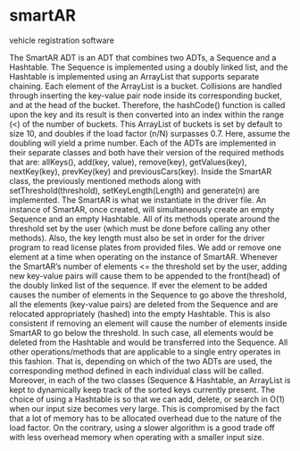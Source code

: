 # smartAR
vehicle registration software 

The SmartAR ADT is an ADT that combines two ADTs, a Sequence and a Hashtable. The Sequence is implemented using a doubly linked list, and the Hashtable is implemented using an ArrayList that supports separate chaining. Each element of the ArrayList is a bucket. Collisions are handled through inserting the key-value pair node inside its corresponding bucket, and at the head of the bucket. Therefore, the hashCode() function is called upon the key and its result is then converted into an index within the range (<) of the number of buckets. This ArrayList of buckets is set by default to size 10, and doubles if the load factor (n/N) surpasses 0.7. Here, assume the doubling will yield a prime number. Each of the ADTs are implemented in their separate classes and both have their version of the required methods that are: allKeys(), add(key, value), remove(key), getValues(key), nextKey(key), prevKey(key) and previousCars(key). Inside the SmartAR class, the previously mentioned methods along with setThreshold(threshold), setKeyLength(Length) and generate(n) are implemented. The SmartAR is what we instantiate in the driver file. An instance of SmartAR, once created, will simultaneously create an empty Sequence and an empty Hashtable. All of its methods operate around the threshold set by the user (which must be done before calling any other methods). Also, the key length must also be set in order for the driver program to read license plates from provided files. We add or remove one element at a time when operating on the instance of SmartAR. Whenever the SmartAR’s number of elements <= the threshold set by the user, adding new key-value pairs will cause them to be appended to the front(head) of the doubly linked list of the sequence. If ever the element to be added causes the number of elements in the Sequence to go above the threshold, all the elements (key-value pairs) are deleted from the Sequence and are relocated appropriately (hashed) into the empty Hashtable. This is also consistent if removing an element will cause the number of elements inside SmartAR to go below the threshold. In such case, all elements would be deleted from the Hashtable and would be transferred into the Sequence. All other operations/methods that are applicable to a single entry operates in this fashion. That is, depending on which of the two ADTs are used, the corresponding method defined in each individual class will be called. Moreover, in each of the two classes (Sequence & Hashtable, an ArrayList is kept to dynamically keep track of the sorted keys currently present.
The choice of using a Hashtable is so that we can add, delete, or search in O(1) when our input size becomes very large. This is compromised by the fact that a lot of memory has to be allocated overhead due to the nature of the load factor. On the contrary, using a slower algorithm is a good trade off with less overhead memory when operating with a smaller input size.
